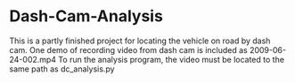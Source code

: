 # Dash-Cam-Analysis
This is a partly finished project for locating the vehicle on road by dash cam.
One demo of recording video from dash cam is included as 2009-06-24-002.mp4
To run the analysis program, the video must be located to the same path as dc_analysis.py
